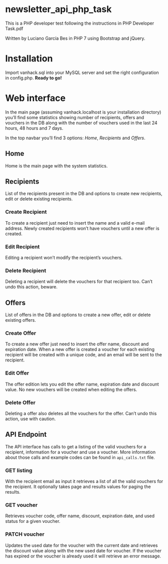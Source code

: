 # newsletter_api_php_task
This is a PHP developer test following the instructions in PHP Developer Task.pdf

Written by Luciano García Bes in PHP 7 using Bootstrap and jQuery.

# Installation
Import vanhack.sql into your MySQL server and set the right configuration in config.php. **Ready to go!**

# Web interface
In the main page (assuming vanhack.localhost is your installation directory) you’ll find some statistics showing number of recipients, offers and vouchers in the DB along with the number of vouchers used in the last 24 hours, 48 hours and 7 days.

In the top navbar you’ll find 3 options: *Home*, *Recipients* and *Offers*.

## Home
Home is the main page with the system statistics.

## Recipients
List of the recipients present in the DB and options to create new recipients, edit or delete existing recipients.

### Create Recipient
To create a recipient just need to insert the name and a valid e-mail address. Newly created recipients won’t have vouchers until a new offer is created.

### Edit Recipient
Editing a recipient won’t modify the recipient’s vouchers.

### Delete Recipient
Deleting a recipient will delete the vouchers for that recipient too. Can’t undo this action, beware.

## Offers
List of offers in the DB and options to create a new offer, edit or delete existing offers.

### Create Offer
To create a new offer just need to insert the offer name, discount and expiration date. When a new offer is created a voucher for each existing recipient will be created with a unique code, and an email will be sent to the recipient.

### Edit Offer
The offer edition lets you edit the offer name, expiration date and discount value. No new vouchers will be created when editing the offers.

### Delete Offer
Deleting a offer also deletes all the vouchers for the offer. Can’t undo this action, use with caution.

## API Endpoint
The API interface has calls to get a listing of the valid vouchers for a recipient, information for a voucher and use a voucher. More information about those calls and example codes can be found in `api_calls.txt` file.

### GET listing
With the recipient email as input it retrieves a list of all the valid vouchers for the recipient. It optionally takes page and results values for paging the results.

### GET voucher
Retrieves voucher code, offer name, discount, expiration date, and used status for a given voucher.

### PATCH voucher
Updates the used date for the voucher with the current date and retrieves the discount value along with the new used date for voucher. If the voucher has expired or the voucher is already used it will retrieve an error message.
